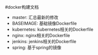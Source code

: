 #docker构建文档
- master: 汇总最新的修改
- BASEIMAGE: 基础镜像Dockerfile
- kubernetes: kubernetes相关的Dockerfile
- nginx: nginx相关的Dockerfile
- jenkins: jenkins相关的Dockerfile
- spring: 基于spring的镜像


